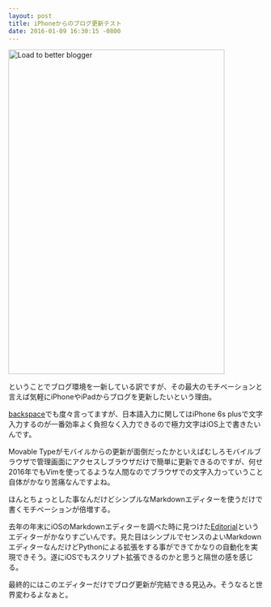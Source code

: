 ```yaml
---
layout: post
title: iPhoneからのブログ更新テスト
date: 2016-01-09 16:30:15 -0800
---
```

<a data-flickr-embed="true"  href="https://www.flickr.com/photos/drikin/24282797015/in/dateposted/" title="Load to better blogger"><img src="https://farm2.staticflickr.com/1705/24282797015_be40691ae0_z.jpg" width="427" height="640" alt="Load to better blogger"></a><script async src="//embedr.flickr.com/assets/client-code.js" charset="utf-8"></script>

ということでブログ環境を一新している訳ですが、その最大のモチベーションと言えば気軽にiPhoneやiPadからブログを更新したいという理由。

[backspace](http://backspace.fm/)でも度々言ってますが、日本語入力に関してはiPhone 6s plusで文字入力するのが一番効率よく負担なく入力できるので極力文字はiOS上で書きたいんです。

Movable Typeがモバイルからの更新が面倒だったかといえばむしろモバイルブラウザで管理画面にアクセスしブラウザだけで簡単に更新できるのですが、何せ2016年でもVimを使ってるような人間なのでブラウザでの文字入力っていうこと自体がかなり苦痛なんですよね。

ほんとちょっとした事なんだけどシンプルなMarkdownエディターを使うだけで書くモチベーションが倍増する。

去年の年末にiOSのMarkdownエディターを調べた時に見つけた[Editorial](http://omz-software.com/editorial/)というエディターがかなりすごいんです。見た目はシンプルでセンスのよいMarkdownエディターなんだけどPythonによる拡張をする事ができてかなりの自動化を実現できそう。遂にiOSでもスクリプト拡張できるのかと思うと隔世の感を感じる。

最終的にはこのエディターだけでブログ更新が完結できる見込み。そうなると世界変わるよなぁと。


